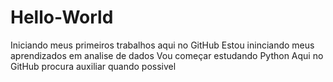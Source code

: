 # Hello-World
Iniciando meus primeiros trabalhos aqui no GitHub
Estou ininciando meus aprendizados em analise de dados
Vou começar estudando Python
Aqui no GitHub procura auxiliar quando possivel
